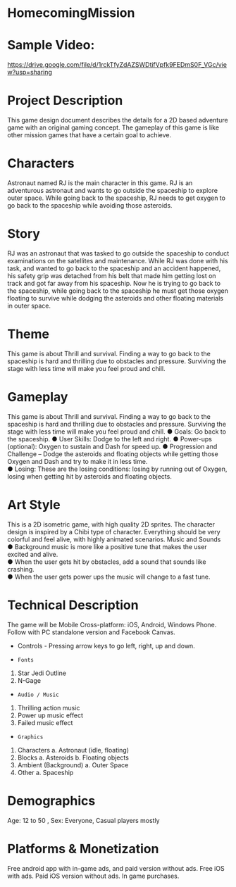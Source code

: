 # HomecomingMission


# Sample Video:
https://drive.google.com/file/d/1rckTfyZdAZSWDtifVpfk9FEDmS0F_VGc/view?usp=sharing

# Project Description
This game design document describes the details for a 2D based adventure game with an original gaming concept. The gameplay of this game is like other mission games that have a certain goal to achieve.                                                 	
# Characters
Astronaut named RJ is the main character in this game. RJ is an adventurous astronaut and wants to go outside the spaceship to explore outer space. While going back to the spaceship, RJ needs to get oxygen to go back to the spaceship while avoiding those asteroids.                                                          
# Story
RJ was an astronaut that was tasked to go outside the spaceship to conduct examinations on the satellites and maintenance. While RJ was done with his task, and wanted to go back to the spaceship and an accident happened, his safety grip was detached from his belt that made him getting lost on track and got far away from his spaceship. Now he is trying to go back to the spaceship, while going back to the spaceship he must get those oxygen floating to survive while dodging the asteroids and other floating materials in outer space.                                                                                                                          
# Theme
This game is about Thrill and survival. Finding a way to go back to the spaceship is hard and thrilling due to obstacles and pressure. Surviving the stage with less time will make you feel proud and chill.      	                                            	
# Gameplay
This game is about Thrill and survival. Finding a way to go back to the spaceship is hard and thrilling due to obstacles and pressure. Surviving the stage with less time will make you feel proud and chill.
●     Goals: Go back to the spaceship.
●     User Skills: Dodge to the left and right.
●     Power-ups (optional): Oxygen to sustain and Dash for speed up.
●     Progression and Challenge – Dodge the asteroids and floating objects while getting those Oxygen and Dash and try to make it in less time.          	        	
●     Losing: These are the losing conditions: losing by running out of Oxygen, losing when getting hit by asteroids and floating objects.
# Art Style
This is a 2D isometric game, with high quality 2D sprites. The character design is inspired by a Chibi type of character. Everything should be very colorful and feel alive, with highly animated scenarios.
Music and Sounds                                     	                                                                     	
●     Background music is more like a positive tune that makes the user excited and alive.                                   
●     When the user gets hit by obstacles, add a sound that sounds like crashing.                                                        
●     When the user gets power ups the music will change to a fast tune.                                            	
# Technical Description      	                                                                         	
The game will be Mobile Cross-platform: iOS, Android, Windows Phone. Follow with PC standalone version and Facebook Canvas.
  *    Controls - Pressing arrow keys to go left, right, up and down.
  *     Fonts  
1.    Star Jedi Outline
2.    N-Gage
  *     Audio / Music
1.    Thrilling action music
2.    Power up music effect
3.    Failed music effect
  *     Graphics
1.	Characters
  a.	Astronaut (idle, floating)
2.	Blocks
  a.	Asteroids
  b.	Floating objects
3.	Ambient (Background)
  a.	Outer Space
4.	Other
  a.	Spaceship                         	
# Demographics                                                                                       	
Age: 12 to 50 , Sex: Everyone, Casual players mostly                                                                                        	
# Platforms & Monetization                                                                                    	
Free android app with in-game ads, and paid version without ads. Free iOS with ads. Paid iOS version without ads. In game purchases.
